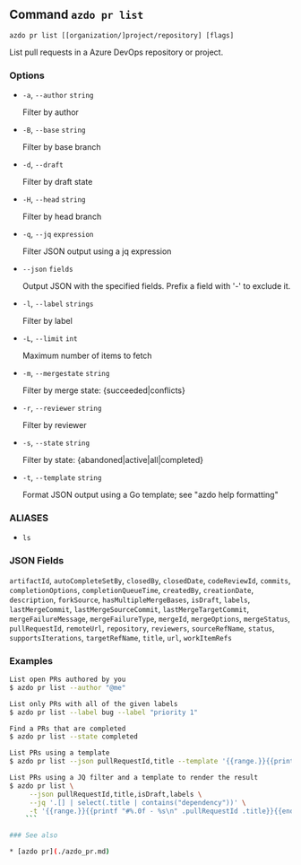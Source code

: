 ## Command `azdo pr list`

```
azdo pr list [[organization/]project/repository] [flags]
```

List pull requests in a Azure DevOps repository or project.


### Options


* `-a`, `--author` `string`

	Filter by author

* `-B`, `--base` `string`

	Filter by base branch

* `-d`, `--draft`

	Filter by draft state

* `-H`, `--head` `string`

	Filter by head branch

* `-q`, `--jq` `expression`

	Filter JSON output using a jq expression

* `--json` `fields`

	Output JSON with the specified fields. Prefix a field with &#39;-&#39; to exclude it.

* `-l`, `--label` `strings`

	Filter by label

* `-L`, `--limit` `int`

	Maximum number of items to fetch

* `-m`, `--mergestate` `string`

	Filter by merge state: {succeeded|conflicts}

* `-r`, `--reviewer` `string`

	Filter by reviewer

* `-s`, `--state` `string`

	Filter by state: {abandoned|active|all|completed}

* `-t`, `--template` `string`

	Format JSON output using a Go template; see &#34;azdo help formatting&#34;


### ALIASES

- `ls`

### JSON Fields

`artifactId`, `autoCompleteSetBy`, `closedBy`, `closedDate`, `codeReviewId`, `commits`, `completionOptions`, `completionQueueTime`, `createdBy`, `creationDate`, `description`, `forkSource`, `hasMultipleMergeBases`, `isDraft`, `labels`, `lastMergeCommit`, `lastMergeSourceCommit`, `lastMergeTargetCommit`, `mergeFailureMessage`, `mergeFailureType`, `mergeId`, `mergeOptions`, `mergeStatus`, `pullRequestId`, `remoteUrl`, `repository`, `reviewers`, `sourceRefName`, `status`, `supportsIterations`, `targetRefName`, `title`, `url`, `workItemRefs`

### Examples

```bash
List open PRs authored by you
$ azdo pr list --author "@me"

List only PRs with all of the given labels
$ azdo pr list --label bug --label "priority 1"

Find a PRs that are completed
$ azdo pr list --state completed

List PRs using a template
$ azdo pr list --json pullRequestId,title --template '{{range.}}{{printf "#%.0f - %s\n" .pullRequestId .title}}{{end}}'

List PRs using a JQ filter and a template to render the result
$ azdo pr list \
     --json pullRequestId,title,isDraft,labels \
     --jq '.[] | select(.title | contains("dependency"))' \
     -t '{{range.}}{{printf "#%.0f - %s\n" .pullRequestId .title}}{{end}}'
 	```

### See also

* [azdo pr](./azdo_pr.md)
